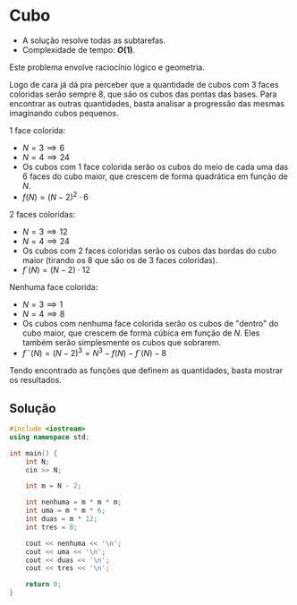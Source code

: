 # Cubo

- A solução resolve todas as subtarefas.
- Complexidade de tempo: **$O(1)$**.

Este problema envolve raciocínio lógico e geometria.

Logo de cara já dá pra perceber que a quantidade de cubos com $3$ faces coloridas serão sempre $8$, que são os cubos das pontas das bases. Para encontrar as outras quantidades, basta analisar a progressão das mesmas imaginando cubos pequenos.

$1$ face colorida:
  - $N = 3 \implies 6$
  - $N = 4 \implies 24$
  - Os cubos com $1$ face colorida serão os cubos do meio de cada uma das $6$ faces do cubo maior, que crescem de forma quadrática em função de $N$.
  - $f(N) = (N - 2)^2 \cdot 6$

$2$ faces coloridas:
  - $N = 3 \implies 12$
  - $N = 4 \implies 24$
  - Os cubos com $2$ faces coloridas serão os cubos das bordas do cubo maior (tirando os $8$ que são os de $3$ faces coloridas).
  - $f´(N) = (N - 2) \cdot 12$

Nenhuma face colorida:
  - $N = 3 \implies 1$
  - $N = 4 \implies 8$
  - Os cubos com nenhuma face colorida serão os cubos de "dentro" do cubo maior, que crescem de forma cúbica em função de $N$. Eles também serão simplesmente os cubos que sobrarem.
  - $f´´(N) = (N - 2)^3 = N^3 - f(N) - f´(N) - 8$

Tendo encontrado as funções que definem as quantidades, basta mostrar os resultados.

## Solução

```cpp
#include <iostream>
using namespace std;

int main() {
    int N;
    cin >> N;

    int m = N - 2;

    int nenhuma = m * m * m;
    int uma = m * m * 6;
    int duas = m * 12;
    int tres = 8;

    cout << nenhuma << '\n';
    cout << uma << '\n';
    cout << duas << '\n';
    cout << tres << '\n';

    return 0;
}
```

